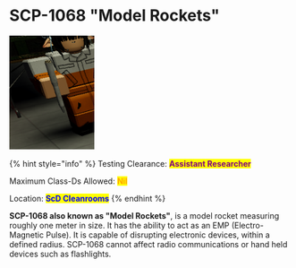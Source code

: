 # SCP-1068 "Model Rockets"

!["SCP-1068 in the hands of a Class-D Subject"](<../../../.gitbook/assets/image (1).png>)

{% hint style="info" %}
Testing Clearance: <mark style="color:purple;">**Assistant Researcher**</mark>

Maximum Class-Ds Allowed: <mark style="color:orange;">**Nil**</mark>

Location: <mark style="color:blue;">**ScD Cleanrooms**</mark>
{% endhint %}

**SCP-1068 also known as "Model Rockets"**, is a model rocket measuring roughly one meter in size. It has the ability to act as an EMP (Electro-Magnetic Pulse). It is capable of disrupting electronic devices, within a defined radius. SCP-1068 cannot affect radio communications or hand held devices such as flashlights.
